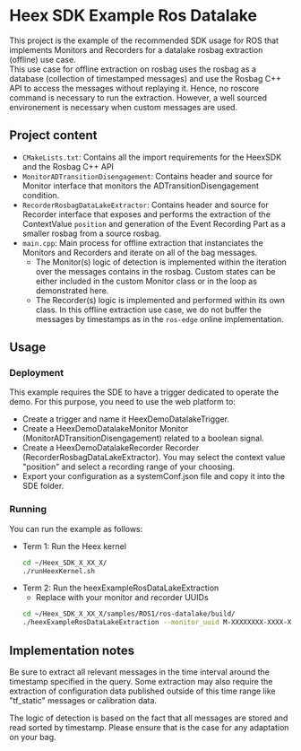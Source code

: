 # Heex SDK Example Ros Datalake
This project is the example of the recommended SDK usage for ROS that implements Monitors and Recorders for a datalake rosbag extraction (offline) use case.  
This use case for offline extraction on rosbag uses the rosbag as a database (collection of timestamped messages) and use the Rosbag C++ API to access the messages without replaying it. Hence, no roscore command is necessary to run the extraction. However, a well sourced environement is necessary when custom messages are used.

## Project content

- `CMakeLists.txt`: Contains all the import requirements for the HeexSDK and the Rosbag C++ API
- `MonitorADTransitionDisengagement`: Contains header and source for Monitor interface that monitors the ADTransitionDisengagement condition.
- `RecorderRosbagDataLakeExtractor`: Contains header and source for Recorder interface that exposes and performs the extraction of the ContextValue `position` and generation of the Event Recording Part as a smaller rosbag from a source rosbag.
- `main.cpp`: Main process for offline extraction that instanciates the Monitors and Recorders and iterate on all of the bag messages.
  - The Monitor(s) logic of detection is implemented within the iteration over the messages contains in the rosbag. Custom states can be either included in the custom Monitor class or in the loop as demonstrated here. 
  - The Recorder(s) logic is implemented and performed within its own class. In this offline extraction use case, we do not buffer the messages by timestamps as in the `ros-edge` online implementation.

## Usage
### Deployment
This example requires the SDE to have a trigger dedicated to operate the demo. For this purpose, you need to use the web platform to:
- Create a trigger and name it HeexDemoDatalakeTrigger.
- Create a HeexDemoDatalakeMonitor Monitor (MonitorADTransitionDisengagement) related to a boolean signal.
- Create a HeexDemoDatalakeRecorder Recorder (RecorderRosbagDataLakeExtractor). You may select the context value "position" and select a recording range of your choosing.
- Export your configuration as a systemConf.json file and copy it into the SDE folder.

### Running
You can run the example as follows:
- Term 1: Run the Heex kernel
  ```bash
  cd ~/Heex_SDK_X_XX_X/
  ./runHeexKernel.sh
  ```
- Term 2: Run the heexExampleRosDataLakeExtraction
  - Replace with your monitor and recorder UUIDs
  ```bash
  cd ~/Heex_SDK_X_XX_X/samples/ROS1/ros-datalake/build/
  ./heexExampleRosDataLakeExtraction --monitor_uuid M-XXXXXXXX-XXXX-XXXX-XXXX-XXXXXXXXXXXX --recorder_uuid R-XXXXXXXX-XXXX-XXXX-XXXX-XXXXXXXXXXXX -i ~/example_offline_extraction.bag
  ```

## Implementation notes

Be sure to extract all relevant messages in the time interval around the timestamp specified in the query. Some extraction may also require the extraction of configuration data published outside of this time range like "tf_static" messages or calibration data.  

The logic of detection is based on the fact that all messages are stored and read sorted by timestamp. Please ensure that is the case for any adaptation on your bag.
